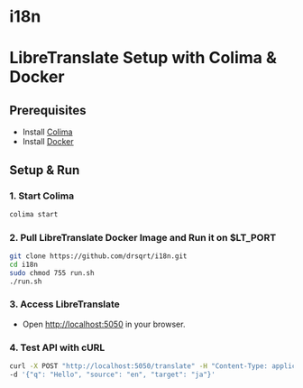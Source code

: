 # i18n

# LibreTranslate Setup with Colima & Docker

## Prerequisites
- Install [Colima](https://github.com/abiosoft/colima)
- Install [Docker](https://www.docker.com/)

## Setup & Run

### 1. Start Colima
```sh
colima start
```

### 2. Pull LibreTranslate Docker Image and Run it on $LT_PORT
```sh
git clone https://github.com/drsqrt/i18n.git
cd i18n
sudo chmod 755 run.sh
./run.sh
```

### 3. Access LibreTranslate
- Open [http://localhost:5050](http://localhost:5050) in your browser.

### 4. Test API with cURL
```sh
curl -X POST "http://localhost:5050/translate" -H "Content-Type: application/json" \
-d '{"q": "Hello", "source": "en", "target": "ja"}'
```



